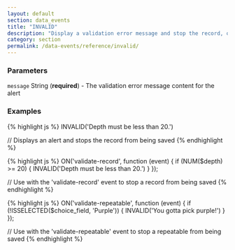 ```yaml
---
layout: default
section: data_events
title: "INVALID"
description: "Display a validation error message and stop the record, or repeatable item, from being saved."
category: section
permalink: /data-events/reference/invalid/
---
```


### Parameters

`message` String (__required__) - The validation error message content for the alert

### Examples

{% highlight js %}
INVALID('Depth must be less than 20.')

// Displays an alert and stops the record from being saved
{% endhighlight %}


{% highlight js %}
ON('validate-record', function (event) {
   if (NUM($depth) >= 20) {
     INVALID('Depth must be less than 20.')
   }
});

// Use with the 'validate-record' event to stop a record from being saved
{% endhighlight %}


{% highlight js %}
ON('validate-repeatable', function (event) {
   if (!ISSELECTED($choice_field, 'Purple')) {
     INVALID('You gotta pick purple!')
   }
});

// Use with the 'validate-repeatable' event to stop a repeatable from being saved
{% endhighlight %}